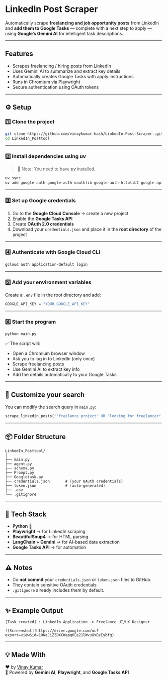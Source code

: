 ﻿# LinkedIn Post Scraper

Automatically scrape **freelancing and job opportunity posts** from LinkedIn and **add them to Google Tasks** — complete with a next step to apply — using **Google’s Gemini AI** for intelligent task descriptions.

---

## Features

-  Scrapes freelancing / hiring posts from LinkedIn  
-  Uses Gemini AI to summarize and extract key details  
-  Automatically creates Google Tasks with apply instructions  
-  Runs in Chromium via Playwright  
-  Secure authentication using OAuth tokens  

---

## ⚙️ Setup

### 1️⃣ Clone the project

```bash
git clone https://github.com/vinaykumar-hash/LinkedIn-Post-Scraper-.git
cd LinkedIn_Posttool
```

---

### 2️⃣ Install dependencies using **uv**

> 🧠 Note: You need to have [uv](https://docs.astral.sh/uv/) installed.

```bash
uv sync
uv add google-auth google-auth-oauthlib google-auth-httplib2 google-api-python-client
```

---

### 3️⃣ Set up Google credentials

1. Go to the **Google Cloud Console** → create a new project  
2. Enable the **Google Tasks API**  
3. Create **OAuth 2.0 credentials**  
4. Download your `credentials.json` and place it in the **root directory** of the project  

---

### 4️⃣ Authenticate with Google Cloud CLI

```bash
gcloud auth application-default login
```

---

### 5️⃣ Add your environment variables

Create a `.env` file in the root directory and add:

```bash
GOOGLE_API_KEY = "YOUR_GOOGLE_API_KEY"
```

---

### 6️⃣ Start the program

```bash
python main.py
```

✅ The script will:
- Open a Chromium browser window  
- Ask you to log in to LinkedIn (only once)  
- Scrape freelancing posts  
- Use Gemini AI to extract key info  
- Add the details automatically to your Google Tasks  

---

## 🧠 Customize your search

You can modify the search query in `main.py`:

```python
scrape_linkedin_posts('"freelance project" OR "looking for freelancer" OR "hiring remote"')
```

---

## 📦 Folder Structure

```
LinkedIn_Posttool/
│
├── main.py
├── agent.py
├── schema.py
├── Prompt.py
├── Googletask.py
├── credentials.json       # (your OAuth credentials)
├── token.json             # (auto-generated)
├── .env
└── .gitignore
```

---

## 🧰 Tech Stack

- **Python** 🐍  
- **Playwright** → for LinkedIn scraping  
- **BeautifulSoup4** → for HTML parsing  
- **LangChain + Gemini** → for AI-based data extraction  
- **Google Tasks API** → for automation  

---

## ⚠️ Notes

- Do **not commit** your `credentials.json` or `token.json` files to GitHub.  
- They contain sensitive OAuth credentials.  
- `.gitignore` already includes them by default.

---

## ✨ Example Output

```
[Task created] : LinkedIn Application -> Freelance UI/UX Designer
```
```
![Screenshot](https://drive.google.com/uc?export=view&id=1OKeCiZZDXCWapq6Ee21lWvu8xBzEybfg)

```
---

## 💡 Made With

❤️ by [Vinay Kumar](https://github.com/vinaykumar-hash)  
🧠 Powered by **Gemini AI**, **Playwright**, and **Google Tasks API**


